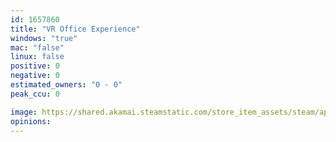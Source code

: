 ```yaml
---
id: 1657860
title: "VR Office Experience"
windows: "true"
mac: "false"
linux: false
positive: 0
negative: 0
estimated_owners: "0 - 0"
peak_ccu: 0

image: https://shared.akamai.steamstatic.com/store_item_assets/steam/apps/1657860/header.jpg?t=1626625767
opinions:
---
```

